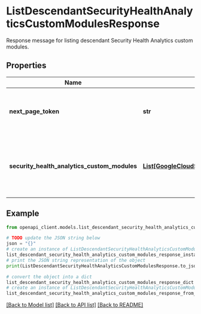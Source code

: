 # ListDescendantSecurityHealthAnalyticsCustomModulesResponse

Response message for listing descendant Security Health Analytics custom modules.

## Properties

Name | Type | Description | Notes
------------ | ------------- | ------------- | -------------
**next_page_token** | **str** | If not empty, indicates that there may be more custom modules to be returned. | [optional] 
**security_health_analytics_custom_modules** | [**List[GoogleCloudSecuritycenterV1SecurityHealthAnalyticsCustomModule]**](GoogleCloudSecuritycenterV1SecurityHealthAnalyticsCustomModule.md) | Custom modules belonging to the requested parent and its descendants. | [optional] 

## Example

```python
from openapi_client.models.list_descendant_security_health_analytics_custom_modules_response import ListDescendantSecurityHealthAnalyticsCustomModulesResponse

# TODO update the JSON string below
json = "{}"
# create an instance of ListDescendantSecurityHealthAnalyticsCustomModulesResponse from a JSON string
list_descendant_security_health_analytics_custom_modules_response_instance = ListDescendantSecurityHealthAnalyticsCustomModulesResponse.from_json(json)
# print the JSON string representation of the object
print(ListDescendantSecurityHealthAnalyticsCustomModulesResponse.to_json())

# convert the object into a dict
list_descendant_security_health_analytics_custom_modules_response_dict = list_descendant_security_health_analytics_custom_modules_response_instance.to_dict()
# create an instance of ListDescendantSecurityHealthAnalyticsCustomModulesResponse from a dict
list_descendant_security_health_analytics_custom_modules_response_from_dict = ListDescendantSecurityHealthAnalyticsCustomModulesResponse.from_dict(list_descendant_security_health_analytics_custom_modules_response_dict)
```
[[Back to Model list]](../README.md#documentation-for-models) [[Back to API list]](../README.md#documentation-for-api-endpoints) [[Back to README]](../README.md)


